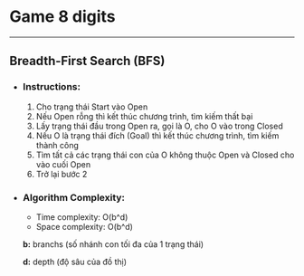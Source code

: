 # Game 8 digits

* * *

## Breadth-First Search (BFS)

*   ### Instructions:

    1.  Cho trạng thái Start vào Open
    2.  Nếu Open rỗng thì kết thúc chương trình, tìm kiếm thất bại
    3.  Lấy trạng thái đầu trong Open ra, gọi là O, cho O vào trong Closed
    4.  Nếu O là trạng thái đích (Goal) thì kết thúc chương trình, tìm kiếm thành công
    5.  Tìm tất cả các trạng thái con của O không thuộc Open và Closed cho vào cuối Open
    6.  Trở lại bước 2
*   ### Algorithm Complexity:

    *   Time complexity: O(b^d)
    *   Space complexity: O(b^d)

    **b:** branchs (số nhánh con tối đa của 1 trạng thái)

    **d:** depth (độ sâu của đồ thị)